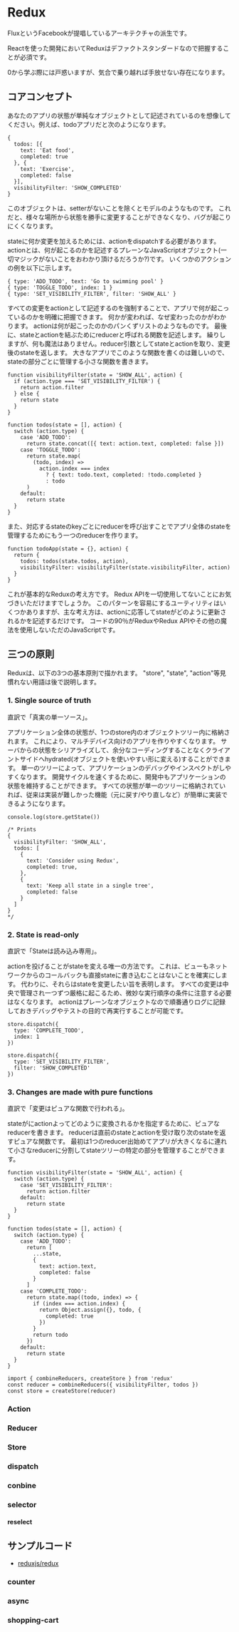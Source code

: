 # Redux

FluxというFacebookが提唱しているアーキテクチャの派生です。

Reactを使った開発においてReduxはデファクトスタンダードなので把握することが必須です。

0から学ぶ際には戸惑いますが、気合で乗り越れば手放せない存在になります。

## コアコンセプト
あなたのアプリの状態が単純なオブジェクトとして記述されているのを想像してください。例えば、todoアプリだと次のようになります。

```
{
  todos: [{
    text: 'Eat food',
    completed: true
  }, {
    text: 'Exercise',
    completed: false
  }],
  visibilityFilter: 'SHOW_COMPLETED'
}
```

このオブジェクトは、setterがないことを除くとモデルのようなものです。
これだと、様々な場所から状態を勝手に変更することができなくなり、バグが起こりにくくなります。



stateに何か変更を加えるためには、actionをdispatchする必要があります。
actionとは、何が起こるのかを記述するプレーンなJavaScriptオブジェクト(一切マジックがないことをおわかり頂けるだろうか?)です。
いくつかのアクションの例を以下に示します。

```
{ type: 'ADD_TODO', text: 'Go to swimming pool' }
{ type: 'TOGGLE_TODO', index: 1 }
{ type: 'SET_VISIBILITY_FILTER', filter: 'SHOW_ALL' }
```


すべての変更をactionとして記述するのを強制することで、アプリで何が起こっているのかを明確に把握できます。
何かが変われば、なぜ変わったのかがわかります。
actionは何が起こったのかのパンくずリストのようなものです。
最後に、stateとactionを結ぶためにreducerと呼ばれる関数を記述します。
繰りしますが、何も魔法はありません。reducer引数としてstateとactionを取り、変更後のstateを返します。
大きなアプリでこのような関数を書くのは難しいので、stateの部分ごとに管理する小さな関数を書きます。

```
function visibilityFilter(state = 'SHOW_ALL', action) {
  if (action.type === 'SET_VISIBILITY_FILTER') {
    return action.filter
  } else {
    return state
  }
}

function todos(state = [], action) {
  switch (action.type) {
    case 'ADD_TODO':
      return state.concat([{ text: action.text, completed: false }])
    case 'TOGGLE_TODO':
      return state.map(
        (todo, index) =>
          action.index === index
            ? { text: todo.text, completed: !todo.completed }
            : todo
      )
    default:
      return state
  }
}
```

また、対応するstateのkeyごとにreducerを呼び出すことでアプリ全体のstateを管理するためにもう一つのreducerを作ります。
```
function todoApp(state = {}, action) {
  return {
    todos: todos(state.todos, action),
    visibilityFilter: visibilityFilter(state.visibilityFilter, action)
  }
}
```

これが基本的なReduxの考え方です。
Redux APIを一切使用してないことにお気づきいただけますでしょうか。
このパターンを容易にするユーティリティはいくつかありますが、主な考え方は、actionに応答してstateがどのように更新されるかを記述するだけです。
コードの90％がReduxやRedux APIやその他の魔法を使用しないただのJavaScriptです。

## 三つの原則

Reduxは、以下の3つの基本原則で描かれます。
"store", "state", "action"等見慣れない用語は後で説明します。

### 1. Single source of truth
直訳で「真実の単一ソース」。

アプリケーション全体の状態が、1つのstore内のオブジェクトツリー内に格納されます。
これにより、マルチデバイス向けのアプリを作りやすくなります。
サーバからの状態をシリアライズして、余分なコーディングすることなくクライアントサイドへhydrated(オブジェクトを使いやすい形に変える)することができます。
単一のツリーによって、アプリケーションのデバッグやインスペクトがしやすくなります。
開発サイクルを速くするために、開発中もアプリケーションの状態を維持することができます。
すべての状態が単一のツリーに格納されていれば、従来は実装が難しかった機能（元に戻す/やり直しなど）が簡単に実装できるようになります。

```
console.log(store.getState())

/* Prints
{
  visibilityFilter: 'SHOW_ALL',
  todos: [
    {
      text: 'Consider using Redux',
      completed: true,
    },
    {
      text: 'Keep all state in a single tree',
      completed: false
    }
  ]
}
*/
```

### 2. State is read-only
直訳で「Stateは読み込み専用」。

actionを投げることがstateを変える唯一の方法です。
これは、ビューもネットワークからのコールバックも直接stateに書き込むことはないことを確実にします。
代わりに、それらはstateを変更したい旨を表明します。
すべての変更は中央で管理され一つずつ厳格に起こるため、微妙な実行順序の条件に注意する必要はなくなります。
actionはプレーンなオブジェクトなので順番通りログに記録しておきデバッグやテストの目的で再実行することが可能です。

```
store.dispatch({
  type: 'COMPLETE_TODO',
  index: 1
})

store.dispatch({
  type: 'SET_VISIBILITY_FILTER',
  filter: 'SHOW_COMPLETED'
})
```

### 3. Changes are made with pure functions
直訳で「変更はピュアな関数で行われる」。

stateがにactionよってどのように変換されるかを指定するために、ピュアなreducerを書きます。
reducerは直前のstateとactionを受け取り次のstateを返すピュアな関数です。
最初は1つのreducer出始めてアプリが大きくなるに連れて小さなreducerに分割してstateツリーの特定の部分を管理することができます。

```
function visibilityFilter(state = 'SHOW_ALL', action) {
  switch (action.type) {
    case 'SET_VISIBILITY_FILTER':
      return action.filter
    default:
      return state
  }
}

function todos(state = [], action) {
  switch (action.type) {
    case 'ADD_TODO':
      return [
        ...state,
        {
          text: action.text,
          completed: false
        }
      ]
    case 'COMPLETE_TODO':
      return state.map((todo, index) => {
        if (index === action.index) {
          return Object.assign({}, todo, {
            completed: true
          })
        }
        return todo
      })
    default:
      return state
  }
}

import { combineReducers, createStore } from 'redux'
const reducer = combineReducers({ visibilityFilter, todos })
const store = createStore(reducer)
```

### Action
### Reducer
### Store
### dispatch
### conbine
### selector
#### reselect
## サンプルコード
- [reduxjs/redux](https://github.com/reduxjs/redux/tree/master/examples)
### counter
### async
### shopping-cart
